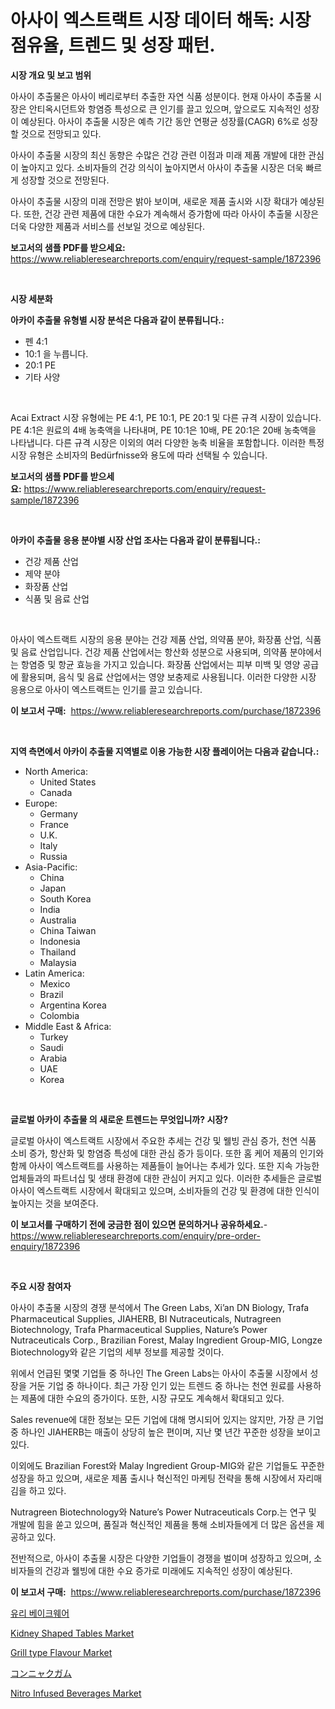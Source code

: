 <p><h1>아사이 엑스트랙트 시장 데이터 해독: 시장 점유율, 트렌드 및 성장 패턴.</h1></p><p><strong>시장 개요 및 보고 범위</strong></p>
<p><p>아사이 추출물은 아사이 베리로부터 추출한 자연 식품 성분이다. 현재 아사이 추출물 시장은 안티옥시던트와 항염증 특성으로 큰 인기를 끌고 있으며, 앞으로도 지속적인 성장이 예상된다. 아사이 추출물 시장은 예측 기간 동안 연평균 성장률(CAGR) 6%로 성장할 것으로 전망되고 있다.</p><p>아사이 추출물 시장의 최신 동향은 수많은 건강 관련 이점과 미래 제품 개발에 대한 관심이 높아지고 있다. 소비자들의 건강 의식이 높아지면서 아사이 추출물 시장은 더욱 빠르게 성장할 것으로 전망된다.</p><p>아사이 추출물 시장의 미래 전망은 밝아 보이며, 새로운 제품 출시와 시장 확대가 예상된다. 또한, 건강 관련 제품에 대한 수요가 계속해서 증가함에 따라 아사이 추출물 시장은 더욱 다양한 제품과 서비스를 선보일 것으로 예상된다.</p></p>
<p><strong>보고서의 샘플 PDF를 받으세요:</strong> <a href="https://www.reliableresearchreports.com/enquiry/request-sample/1872396">https://www.reliableresearchreports.com/enquiry/request-sample/1872396</a></p>
<p>&nbsp;</p>
<p><strong>시장 세분화</strong></p>
<p><strong>아카이 추출물 유형별 시장 분석은 다음과 같이 분류됩니다.:</strong></p>
<p><ul><li>펜 4:1</li><li>10:1 을 누릅니다.</li><li>20:1 PE</li><li>기타 사양</li></ul></p>
<p>&nbsp;</p>
<p><p>Acai Extract 시장 유형에는 PE 4:1, PE 10:1, PE 20:1 및 다른 규격 시장이 있습니다. PE 4:1은 원료의 4배 농축액을 나타내며, PE 10:1은 10배, PE 20:1은 20배 농축액을 나타냅니다. 다른 규격 시장은 이외의 여러 다양한 농축 비율을 포함합니다. 이러한 특정 시장 유형은 소비자의 Bedürfnisse와 용도에 따라 선택될 수 있습니다.</p></p>
<p><strong>보고서의 샘플 PDF를 받으세요:</strong>&nbsp;<a href="https://www.reliableresearchreports.com/enquiry/request-sample/1872396">https://www.reliableresearchreports.com/enquiry/request-sample/1872396</a></p>
<p>&nbsp;</p>
<p><strong> 아카이 추출물 응용 분야별 시장 산업 조사는 다음과 같이 분류됩니다.:</strong></p>
<p><ul><li>건강 제품 산업</li><li>제약 분야</li><li>화장품 산업</li><li>식품 및 음료 산업</li></ul></p>
<p>&nbsp;</p>
<p><p>아사이 엑스트랙트 시장의 응용 분야는 건강 제품 산업, 의약품 분야, 화장품 산업, 식품 및 음료 산업입니다. 건강 제품 산업에서는 항산화 성분으로 사용되며, 의약품 분야에서는 항염증 및 항균 효능을 가지고 있습니다. 화장품 산업에서는 피부 미백 및 영양 공급에 활용되며, 음식 및 음료 산업에서는 영양 보충제로 사용됩니다. 이러한 다양한 시장 응용으로 아사이 엑스트랙트는 인기를 끌고 있습니다.</p></p>
<p><strong>이 보고서 구매:</strong>&nbsp; <a href="https://www.reliableresearchreports.com/purchase/1872396">https://www.reliableresearchreports.com/purchase/1872396</a></p>
<p>&nbsp;</p>
<p><strong>지역 측면에서 아카이 추출물 지역별로 이용 가능한 시장 플레이어는 다음과 같습니다.:</strong></p>
<p><ul>
    <li>
        North America:
        <ul>
            <li>United States</li>
            <li>Canada</li>
        </ul>
    </li>
    <li>
        Europe:
        <ul>
            <li>Germany</li>
            <li>France</li>
            <li>U.K.</li>
            <li>Italy</li>
            <li>Russia</li>
        </ul>
    </li>
    <li>
        Asia-Pacific:
        <ul>
            <li>China</li>
            <li>Japan</li>
            <li>South Korea</li>
            <li>India</li>
            <li>Australia</li>
            <li>China Taiwan</li>
            <li>Indonesia</li>
            <li>Thailand</li>
            <li>Malaysia</li>
        </ul>
    </li>
    <li>
        Latin America:
        <ul>
            <li>Mexico</li>
            <li>Brazil</li>
            <li>Argentina Korea</li>
            <li>Colombia</li>
        </ul>
    </li>
    <li>
        Middle East & Africa:
        <ul>
            <li>Turkey</li>
            <li>Saudi</li>
            <li>Arabia</li>
            <li>UAE</li>
            <li>Korea</li>
        </ul>
    </li>
    </ul></p>
<p>&nbsp;</p>
<p><strong>글로벌 아카이 추출물 의 새로운 트렌드는 무엇입니까? 시장?</strong></p>
<p><p>글로벌 아사이 엑스트랙트 시장에서 주요한 추세는 건강 및 웰빙 관심 증가, 천연 식품 소비 증가, 항산화 및 항염증 특성에 대한 관심 증가 등이다. 또한 홈 케어 제품의 인기와 함께 아사이 엑스트랙트를 사용하는 제품들이 늘어나는 추세가 있다. 또한 지속 가능한 업체들과의 파트너십 및 생태 환경에 대한 관심이 커지고 있다. 이러한 추세들은 글로벌 아사이 엑스트랙트 시장에서 확대되고 있으며, 소비자들의 건강 및 환경에 대한 인식이 높아지는 것을 보여준다.</p></p>
<p><strong>이 보고서를 구매하기 전에 궁금한 점이 있으면 문의하거나 공유하세요.</strong>- <a href="https://www.reliableresearchreports.com/enquiry/pre-order-enquiry/1872396">https://www.reliableresearchreports.com/enquiry/pre-order-enquiry/1872396</a></p>
<p>&nbsp;</p>
<p><strong>주요 시장 참여자</strong></p>
<p><p>아사이 추출물 시장의 경쟁 분석에서 The Green Labs, Xi’an DN Biology, Trafa Pharmaceutical Supplies, JIAHERB, BI Nutraceuticals, Nutragreen Biotechnology, Trafa Pharmaceutical Supplies, Nature’s Power Nutraceuticals Corp., Brazilian Forest, Malay Ingredient Group-MIG, Longze Biotechnology와 같은 기업의 세부 정보를 제공할 것이다. </p><p>위에서 언급된 몇몇 기업들 중 하나인 The Green Labs는 아사이 추출물 시장에서 성장을 거둔 기업 중 하나이다. 최근 가장 인기 있는 트렌드 중 하나는 천연 원료를 사용하는 제품에 대한 수요의 증가이다. 또한, 시장 규모도 계속해서 확대되고 있다.</p><p>Sales revenue에 대한 정보는 모든 기업에 대해 명시되어 있지는 않지만, 가장 큰 기업 중 하나인 JIAHERB는 매출이 상당히 높은 편이며, 지난 몇 년간 꾸준한 성장을 보이고 있다.</p><p>이외에도 Brazilian Forest와 Malay Ingredient Group-MIG와 같은 기업들도 꾸준한 성장을 하고 있으며, 새로운 제품 출시나 혁신적인 마케팅 전략을 통해 시장에서 자리매김을 하고 있다.</p><p>Nutragreen Biotechnology와 Nature’s Power Nutraceuticals Corp.는 연구 및 개발에 힘을 쏟고 있으며, 품질과 혁신적인 제품을 통해 소비자들에게 더 많은 옵션을 제공하고 있다. </p><p>전반적으로, 아사이 추출물 시장은 다양한 기업들이 경쟁을 벌이며 성장하고 있으며, 소비자들의 건강과 웰빙에 대한 수요 증가로 미래에도 지속적인 성장이 예상된다.</p></p>
<p><strong>이 보고서 구매:</strong>&nbsp;&nbsp;<a href="https://www.reliableresearchreports.com/purchase/1872396">https://www.reliableresearchreports.com/purchase/1872396</a></p>
<p><p><a href="https://github.com/sougarounis/Market-Research-Report-List-3/blob/main/52515482240.md">유리 베이크웨어</a></p><p><a href="https://github.com/markusgodoy/Market-Research-Report-List-2/blob/main/kidney-shaped-tables-market.md">Kidney Shaped Tables Market</a></p><p><a href="https://issuu.com/reportprime-2/docs/grill-type-flavour-market-size-2030_719386c99a9a4b">Grill type Flavour Market</a></p><p><a href="https://github.com/oqoeusbvpadwjs08/Market-Research-Report-List-1/blob/main/16669072668.md">コンニャクガム</a></p><p><a href="https://issuu.com/reportprime-2/docs/nitro-infused-beverages-market-size-2030.pptx">Nitro Infused Beverages Market</a></p></p>
